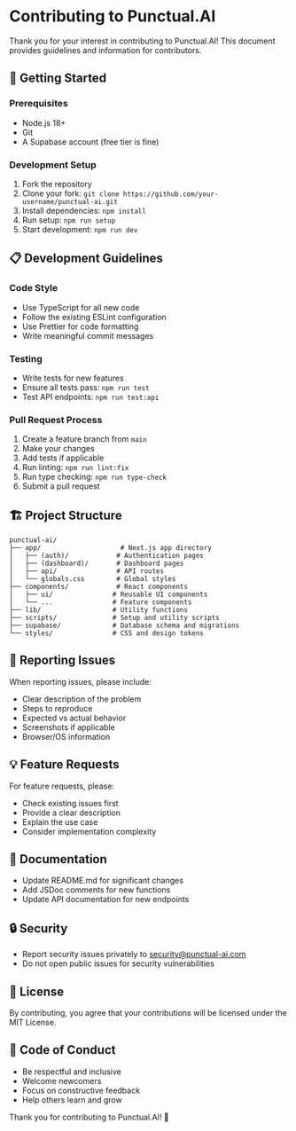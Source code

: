 # Contributing to Punctual.AI

Thank you for your interest in contributing to Punctual.AI! This document provides guidelines and information for contributors.

## 🚀 Getting Started

### Prerequisites
- Node.js 18+
- Git
- A Supabase account (free tier is fine)

### Development Setup
1. Fork the repository
2. Clone your fork: `git clone https://github.com/your-username/punctual-ai.git`
3. Install dependencies: `npm install`
4. Run setup: `npm run setup`
5. Start development: `npm run dev`

## 📋 Development Guidelines

### Code Style
- Use TypeScript for all new code
- Follow the existing ESLint configuration
- Use Prettier for code formatting
- Write meaningful commit messages

### Testing
- Write tests for new features
- Ensure all tests pass: `npm run test`
- Test API endpoints: `npm run test:api`

### Pull Request Process
1. Create a feature branch from `main`
2. Make your changes
3. Add tests if applicable
4. Run linting: `npm run lint:fix`
5. Run type checking: `npm run type-check`
6. Submit a pull request

## 🏗️ Project Structure

```
punctual-ai/
├── app/                    # Next.js app directory
│   ├── (auth)/            # Authentication pages
│   ├── (dashboard)/       # Dashboard pages
│   ├── api/               # API routes
│   └── globals.css        # Global styles
├── components/            # React components
│   ├── ui/               # Reusable UI components
│   └── ...               # Feature components
├── lib/                  # Utility functions
├── scripts/              # Setup and utility scripts
├── supabase/             # Database schema and migrations
└── styles/               # CSS and design tokens
```

## 🐛 Reporting Issues

When reporting issues, please include:
- Clear description of the problem
- Steps to reproduce
- Expected vs actual behavior
- Screenshots if applicable
- Browser/OS information

## 💡 Feature Requests

For feature requests, please:
- Check existing issues first
- Provide a clear description
- Explain the use case
- Consider implementation complexity

## 📝 Documentation

- Update README.md for significant changes
- Add JSDoc comments for new functions
- Update API documentation for new endpoints

## 🔒 Security

- Report security issues privately to security@punctual-ai.com
- Do not open public issues for security vulnerabilities

## 📄 License

By contributing, you agree that your contributions will be licensed under the MIT License.

## 🤝 Code of Conduct

- Be respectful and inclusive
- Welcome newcomers
- Focus on constructive feedback
- Help others learn and grow

Thank you for contributing to Punctual.AI! 🎉
